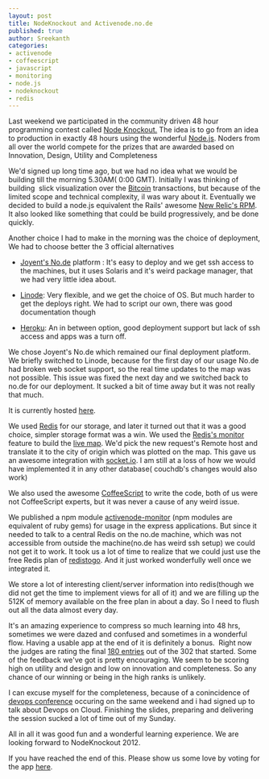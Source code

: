 ```yaml
--- 
layout: post
title: NodeKnockout and Activenode.no.de
published: true
author: Sreekanth
categories: 
- activenode
- coffeescript
- javascript
- monitoring
- node.js
- nodeknockout
- redis
---
```

Last weekend we participated in the community driven 48 hour programming contest called [Node Knockout.](http://nodeknockout.com/) The idea is to go from an idea to production in exactly 48 hours using the wonderful [Node.js](http://nodejs.org/). Noders from all over the world compete for the prizes that are awarded based on Innovation, Design, Utility and Completeness

We'd signed up long time ago, but we had no idea what we would be building till the morning 5.30AM( 0:00 GMT). Initially I was thinking of building&nbsp; slick visualization over the [Bitcoin](http://www.bitcoin.org) transactions, but because of the limited scope and technical complexity, iI was wary about it. Eventually we decided to build a node.js equivalent the Rails' awesome [New Relic's RPM](http://newrelic.com/). It also looked like something that could be build progressively, and be done quickly.

Another choice I had to make in the morning was the choice of deployment, We had to choose better the 3 official alternatives


- [Joyent's No.de](http://no.de) platform : It's easy to deploy and we
  get ssh access to the machines, but it uses Solaris and it's weird
  package manager, that we had very little idea about.

- [Linode](http://www.linode.com): Very flexible, and we get the
  choice of OS. But much harder to get the deploys right. We had to
  script our own, there was good documentation though

- [Heroku](http://www.heroku.com): An in between option, good
  deployment support but lack of ssh access and apps was a turn off.


We chose Joyent's No.de which remained our final deployment platform. We briefly switched to Linode, because for the first day of our usage No.de had broken web socket support, so the real time updates to the map was not possible. This issue was fixed the next day and we switched back to no.de for our deployment. It sucked a bit of time away but it was not really that much.

It is currently hosted [here](http://activenode.no.de/).

We used [Redis](http://redis.io/) for our storage, and later it turned out that it was a good choice, simpler storage format was a win. We used the [Redis's monitor](http://redis.io/commands/monitor") feature to build the [live map](http://activenode.no.de/hosts/activenode.no.de/live_map). We'd pick the new request's Remote host and translate it to the city of origin which was plotted on the map. This gave us an awesome integration with [socket.io](http://socket.io/). I am still at a loss of how we would have implemented it in any other database( couchdb's changes would also work)

We also used the awesome [CoffeeScript](http://coffeescript.org/) to write the code, both of us were not CoffeeScript experts, but it was never a cause of any weird issue.

We published a npm module
[activenode-monitor](http://search.npmjs.org/#/activenode-monitor") (npm modules are equivalent of ruby gems) for usage in the express applications. But since it needed to talk to a central Redis on the no.de machine, which was not accessible from outside the machine(no.de has weird ssh setup) we could not get it to work. It took us a lot of time to realize that we could just use the free Redis plan of [redistogo](http://www.redistogo.com). And it just worked wonderfully well once we integrated it.

We store a lot of interesting client/server information into redis(though we did not get the time to implement views for all of it) and we are filling up the 512K of memory available on the free plan in about a day. So I need to flush out all the data almost every day.

It's an amazing experience to compress so much learning into 48 hrs,  sometimes we were dazed and confused and sometimes in a wonderful flow. Having a usable app at the end of it is definitely a bonus.&nbsp; Right now the judges are rating the final [180 entries](http://nodeknockout.com/entries) out of the 302 that started. Some of the feedback we've got is pretty encouraging. We seem to be scoring high on utility and design and low on innovation and completeness. So any chance of our winning or being in the high ranks is unlikely.

I can excuse myself for the completeness, because of a conincidence of [devops conference](http://devopsdays.org/) occuring on the same weekend and i had signed up to talk about Devops on Cloud. Finishing the slides, preparing and delivering the session sucked a lot of time out of my Sunday.

All in all it was good fun and a wonderful learning experience. We are looking forward to NodeKnockout 2012.

If you have reached the end of this. Please show us some love by voting for the app [here](http://nodeknockout.com/teams/activenode).

